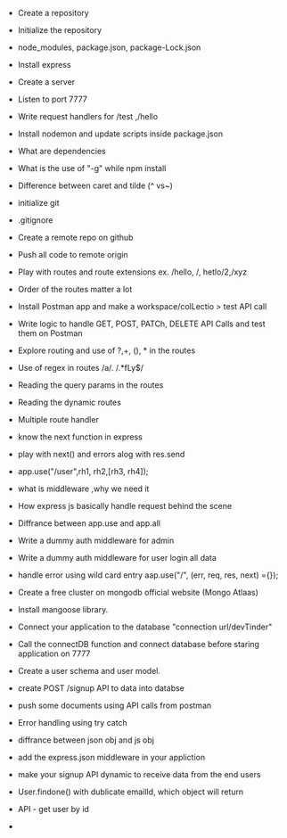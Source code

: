 - Create a repository
- Initialize the repository
- node_modules, package.json, package-Lock.json
- Install express
- Create a server
- Listen to port 7777
- Write request handlers for /test ,/hello
- Install nodemon and update scripts inside package.json
- What are dependencies
- What is the use of "-g" while npm install
- Difference between caret and tilde (^ vs~)

- initialize git
- .gitignore
- Create a remote repo on github
- Push all code to remote origin
- Play with routes and route extensions ex. /hello, /, hetlo/2,/xyz
- Order of the routes matter a lot
- Install Postman app and make a workspace/colLectio > test API call
- Write logic to handle GET, POST, PATCh, DELETE API Calls and test them on Postman
- Explore routing and use of ?,+, (), * in the routes
- Use of regex in routes /a/. /.*fLy$/ 
- Reading the query params in the routes 
- Reading the dynamic routes

- Multiple route handler
- know the next function in express
- play with next() and errors alog with res.send
- app.use("/user",rh1, rh2,[rh3, rh4]);
- what is middleware ,why we need it
- How express js basically handle request behind the scene
- Diffrance between app.use and app.all
- Write a dummy auth middleware for admin
- Write a dummy auth middleware for user login all data
- handle error using wild card entry aap.use("/", (err, req, res, next) ={});

- Create a free cluster on mongodb official website (Mongo Atlaas)
- Install mangoose library.
- Connect your application to the database "connection url/devTinder"
- Call the connectDB function and connect database before staring application on 7777
- Create a user schema and user model.
-  create POST /signup API to data into databse
- push some documents using API calls from postman
- Error handling using try catch

- diffrance between json obj and js obj
- add the express.json middleware in your appliction
- make your signup API dynamic to receive data from the end users
- User.findone() with dublicate emailId, which object will return
- API - get user by id
- 